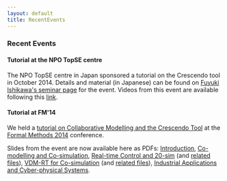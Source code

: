 ```yaml
---
layout: default
title: RecentEvents
---
```


<h3><a name="recent-events" class="anchor" href="#recent-events"></a>Recent Events</h3>

<h4>Tutorial at the NPO TopSE centre</h4>

<p>The NPO TopSE centre in Japan sponsored a tutorial on the Crescendo tool in October 2014.  Details and material (in Japanese) can be found on <a href="http://research.nii.ac.jp/~f-ishikawa/crescendo/">Fuyuki Ishikawa's seminar page</a> for the event. Videos from this event are available following this <a href="https://devshinchi.jp/courses/TopSE/1463/201404/about">link</a>. </p>

<h4>Tutorial at FM'14</h4>

<p>We held a <a href="http://www.comp.nus.edu.sg/~pat/FM2014/tutorial.html">tutorial on Collaborative Modelling and the Crescendo Tool</a> at the <a href="http://www.comp.nus.edu.sg/~pat/FM2014/">Formal Methods 2014</a> conference.</p>

<p>Slides from the event are now available here as PDFs:
          <a href="files/FM14/0.Intro.pdf">Introduction</a>,
          <a href="files/FM14/1.Co-mod.pdf">Co-modelling and Co-simulation</a>,
          <a href="files/FM14/2.CTandPractical1.pdf">Real-time Control and 20-sim</a> (and <a href="files/FM14/Practical1.zip">related files</a>),
          <a href="files/FM14/3.DEandPractical2.pdf">VDM-RT for Co-simulation</a> (and <a href="files/FM14/Practical2.zip">related files</a>),
          <a href="files/FM14/4.IndustrialandCPSandConclusions.pdf">Industrial Applications and Cyber-physical Systems</a>.
        </p>
        
